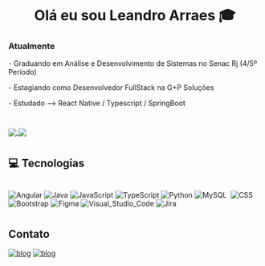 <div style="text-align: center">
<h1>     Olá eu sou Leandro Arraes 🎓
</div>
<div>
  <h3>Atualmente</h3>
  <p>- Graduando em Análise e Desenvolvimento de Sistemas no Senac Rj (4/5º Período)</p>
  <p>- Estagiando como Desenvolvedor FullStack na G+P Soluções</p>
  <p>- Estudado --> React Native / Typescript / SpringBoot</p>
</div>     

#

  
<a href="https://github-readme-stats.vercel.app/api?username=leandroArraes">
  <img align="center" src="https://github-readme-stats.vercel.app/api?username=leandroArraes&show_icons=true&theme=tokyonight" />
</a>
  
<a href="https://github-readme-stats.vercel.app/api/pin/?username=leandroArraes">
  <img align="center" src="https://github-readme-stats.vercel.app/api/top-langs/?username=leandroArraes&langs_count=10&layout=compact&theme=tokyonight" />
</a>

#
  
  
## 💻 Tecnologias 

<div style="display: inline_block"><br>
<img algin="center" alt="Angular" src="https://img.shields.io/badge/angular-%23DD0031.svg?style=for-the-badge&logo=angular&logoColor=white"/>
<img algin="center" alt="Java" src="https://img.shields.io/badge/Java-ED8B00?style=for-the-badge&logo=java&logoColor=white"/>
<img algin="center" alt="JavaScript" src="https://img.shields.io/badge/JavaScript-323330?style=for-the-badge&logo=javascript&logoColor=F7DF1E"/>
<img algin="center" alt="TypeScript" src="https://img.shields.io/badge/typescript-%23007ACC.svg?style=for-the-badge&logo=typescript&logoColor=white"/>
<img algin="center" alt="Python" src="https://img.shields.io/badge/Python-3776AB?style=for-the-badge&logo=python&logoColor=white"/>
<img algin="center" alt="MySQL" src="https://img.shields.io/badge/MySQL-005C84?style=for-the-badge&logo=mysql&logoColor=white"/>
<img algin="center" alt="" src="https://img.shields.io/badge/HTML-239120?style=for-the-badge&logo=html5&logoColor=white"/>
<img algin="center" alt="CSS" src="https://img.shields.io/badge/CSS-239120?&style=for-the-badge&logo=css3&logoColor=white"/>
<img algin="center" alt="Bootstrap" src="https://img.shields.io/badge/Bootstrap-563D7C?style=for-the-badge&logo=bootstrap&logoColor=white"/>
<img algin="center" alt="Figma" src="https://img.shields.io/badge/Figma-F24E1E?style=for-the-badge&logo=figma&logoColor=white"/>
<img algin="center" alt="Visual_Studio_Code" src="https://img.shields.io/badge/Visual_Studio_Code-0078D4?style=for-the-badge&logo=visual%20studio%20code&logoColor=white"/>
<img algin="center" alt="Jira" src="https://img.shields.io/badge/Jira-0052CC?style=for-the-badge&logo=Jira&logoColor=white"/>
</div>

#

## Contato
[![blog](https://img.shields.io/badge/LinkedIn-0077B5?style=for-the-badge&logo=linkedin&logoColor=white)](https://www.linkedin.com/in/leandroarraes/)
[![blog](https://img.shields.io/badge/Gmail-D14836?style=for-the-badge&logo=gmail&logoColor=white)](leandro.arraes.182@gmail.com)



